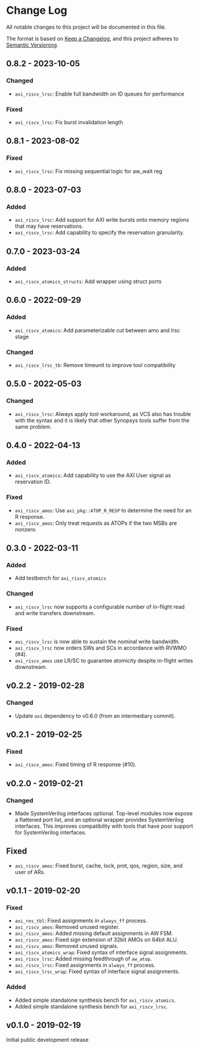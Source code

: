 # Change Log

All notable changes to this project will be documented in this file.

The format is based on [Keep a Changelog](http://keepachangelog.com/), and this project adheres to
[Semantic Versioning](http://semver.org).

## 0.8.2 - 2023-10-05

### Changed
- `axi_riscv_lrsc`: Enable full bandwidth on ID queues for performance

### Fixed
- `axi_riscv_lrsc`: Fix burst invalidation length


## 0.8.1 - 2023-08-02

### Fixed
- `axi_riscv_lrsc`: Fix missing sequential logic for aw_wait reg


## 0.8.0 - 2023-07-03

### Added
- `axi_riscv_lrsc`: Add support for AXI write bursts onto memory regions that may have reservations.
- `axi_riscv_lrsc`: Add capability to specify the reservation granularity.


## 0.7.0 - 2023-03-24

### Added
- `axi_riscv_atomics_structs`: Add wrapper using struct ports


## 0.6.0 - 2022-09-29

### Added
- `axi_riscv_atomics`: Add parameterizable cut between amo and lrsc stage

### Changed
- `axi_riscv_lrsc_tb`: Remove timeunit to improve tool compatibility


## 0.5.0 - 2022-05-03

### Changed
- `axi_riscv_lrsc`: Always apply tool workaround, as VCS also has trouble with the syntax and
  it is likely that other Synopsys tools suffer from the same problem.


## 0.4.0 - 2022-04-13

### Added
- `axi_riscv_atomics`: Add capability to use the AXI User signal as reservation ID.

### Fixed
- `axi_riscv_amos`: Use `axi_pkg::ATOP_R_RESP` to determine the need for an R response.
- `axi_riscv_amos`: Only treat requests as ATOPs if the two MSBs are nonzero.


## 0.3.0 - 2022-03-11

### Added
- Add testbench for `axi_riscv_atomics`

### Changed
- `axi_riscv_lrsc` now supports a configurable number of in-flight read and write transfers
  downstream.

### Fixed
- `axi_riscv_lrsc` is now able to sustain the nominal write bandwidth.
- `axi_riscv_lrsc` now orders SWs and SCs in accordance with RVWMO (#4).
- `axi_riscv_amos` use LR/SC to guarantee atomicity despite in-flight writes downstream.


## v0.2.2 - 2019-02-28

### Changed
- Update `axi` dependency to v0.6.0 (from an intermediary commit).


## v0.2.1 - 2019-02-25

### Fixed
- `axi_riscv_amos`: Fixed timing of R response (#10).


## v0.2.0 - 2019-02-21

### Changed
- Made SystemVerilog interfaces optional.  Top-level modules now expose a flattened port list, and
  an optional wrapper provides SystemVerilog interfaces.  This improves compatibility with tools
  that have poor support for SystemVerilog interfaces.


## Fixed
- `axi_riscv_amos`: Fixed burst, cache, lock, prot, qos, region, size, and user of ARs.


## v0.1.1 - 2019-02-20

### Fixed
- `axi_res_tbl`: Fixed assignments in `always_ff` process.
- `axi_riscv_amos`: Removed unused register.
- `axi_riscv_amos`: Added missing default assignments in AW FSM.
- `axi_riscv_amos`: Fixed sign extension of 32bit AMOs on 64bit ALU.
- `axi_riscv_amos`: Removed unused signals.
- `axi_riscv_atomics_wrap`: Fixed syntax of interface signal assignments.
- `axi_riscv_lrsc`: Added missing feedthrough of `aw_atop`.
- `axi_riscv_lrsc`: Fixed assignments in `always_ff` process.
- `axi_riscv_lrsc_wrap`: Fixed syntax of interface signal assignments.

### Added
- Added simple standalone synthesis bench for `axi_riscv_atomics`.
- Added simple standalone synthesis bench for `axi_riscv_lrsc`.


## v0.1.0 - 2019-02-19

Initial public development release
